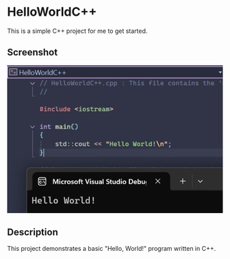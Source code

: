 # HelloWorldC++

This is a simple C++ project for me to get started.

## Screenshot

![Example Image](./HelloWorld-In-C++.png)

## Description

This project demonstrates a basic "Hello, World!" program written in C++.